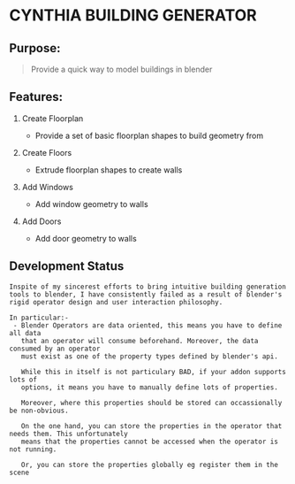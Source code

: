
# CYNTHIA BUILDING GENERATOR

## Purpose:

> Provide a quick way to model buildings in blender


## Features:

1. Create Floorplan
	* Provide a set of basic floorplan shapes to build geometry from

2. Create Floors
	* Extrude floorplan shapes to create walls

3. Add Windows
	* Add window geometry to walls

4. Add Doors
	* Add door geometry to walls

## Development Status

    Inspite of my sincerest efforts to bring intuitive building generation
    tools to blender, I have consistently failed as a result of blender's
    rigid operator design and user interaction philosophy.

    In particular:-
     - Blender Operators are data oriented, this means you have to define all data
       that an operator will consume beforehand. Moreover, the data consumed by an operator
       must exist as one of the property types defined by blender's api.

       While this in itself is not particulary BAD, if your addon supports lots of
       options, it means you have to manually define lots of properties.

       Moreover, where this properties should be stored can occassionally be non-obvious.

       On the one hand, you can store the properties in the operator that needs them. This unfortunately
       means that the properties cannot be accessed when the operator is not running.

       Or, you can store the properties globally eg register them in the scene


